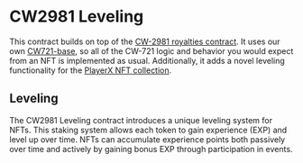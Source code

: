 # CW2981 Leveling

This contract builds on top of the [CW-2981 royalties contract](https://github.com/CosmWasm/cw-nfts/tree/main/contracts/cw2981-royalties). It uses our own [CW721-base](../cw721-base/), so all of the CW-721 logic and behavior you would expect from an NFT is implemented as usual. Additionally, it adds a novel leveling functionality for the [PlayerX NFT collection](https://www.playerx.quest/).

## Leveling

The CW2981 Leveling contract introduces a unique leveling system for NFTs. This staking system allows each token to gain experience (EXP) and level up over time. NFTs can accumulate experience points both passively over time and actively by gaining bonus EXP through participation in events.
